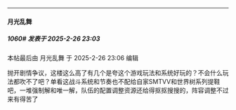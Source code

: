 ﻿
*****

####  月光乱舞  
##### 1060#       发表于 2025-2-26 23:03

 本帖最后由 月光乱舞 于 2025-2-26 23:06 编辑 

抛开剧情争议，这楼这么高了有几个是夸这个游戏玩法和系统好玩的？不会什么玩法都吹不了吧？单看这战斗系统和节奏也不配给自家SMTVV和世界树系列提鞋吧，一堆强制解和唯一解，队伍的配置调整资源还给得抠抠搜搜的，阵容调整不过来有得苦了

